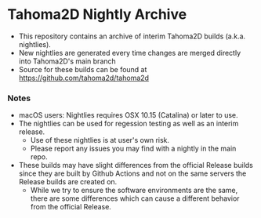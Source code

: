 # Tahoma2D Nightly Archive
- This repository contains an archive of interim Tahoma2D builds (a.k.a. nightlies).
- New nightlies are generated every time changes are merged directly into Tahoma2D's main branch
- Source for these builds can be found at https://github.com/tahoma2d/tahoma2d

### Notes
- macOS users: Nightlies requires OSX 10.15 (Catalina) or later to use.
- The nightlies can be used for regession testing as well as an interim release.
  - Use of these nightlies is at user's own risk.
  - Please report any issues you may find with a nightly in the main repo.
- These builds may have slight differences from the official Release builds since they are built by Github Actions and not on the same servers the Release builds are created on.
  - While we try to ensure the software environments are the same, there are some differences which can cause a different behavior from the official Release.
